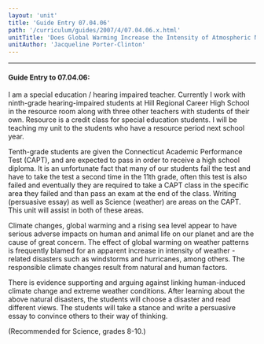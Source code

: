 ```yaml
---
layout: 'unit'
title: 'Guide Entry 07.04.06'
path: '/curriculum/guides/2007/4/07.04.06.x.html'
unitTitle: 'Does Global Warming Increase the Intensity of Atmospheric Natural Disasters?'
unitAuthor: 'Jacqueline Porter-Clinton'
---
```


<body>
<hr/>
 <h4>
  Guide Entry to 07.04.06:
 </h4>
 <p>
  I am a special education / hearing impaired teacher. Currently I work with ninth-grade hearing-impaired students at Hill Regional Career High School in the resource room along with three other teachers with students of their own. Resource is a credit class for special education students. I will be teaching my unit to the students who have a resource period next school year.
 </p>
<p>
  Tenth-grade students are given the Connecticut Academic Performance Test (CAPT), and are expected to pass in order to receive a high school diploma. It is an unfortunate fact that many of our students fail the test and have to take the test a second time in the 11th grade, often this test is also failed and eventually they are required to take a CAPT class in the specific area they failed and than pass an exam at the end of the class. Writing (persuasive essay) as well as Science (weather) are areas on the CAPT. This unit will assist in both of these areas.
 </p>
<p>
  Climate changes, global warming and a rising sea level appear to have serious adverse impacts on human and animal life on our planet and are the cause of great concern. The effect of global warming on weather patterns is frequently blamed for an apparent increase in intensity of weather - related disasters such as windstorms and hurricanes, among others. The responsible climate changes result from natural and human factors.
 </p>
<p>
  There is evidence supporting and arguing against linking human-induced climate change and extreme weather conditions. After learning about the above natural disasters, the students will choose a disaster and read different views. The students will take a stance and write a persuasive essay to convince others to their way of thinking.
 </p>
<p>
  (Recommended for Science, grades 8-10.)
 </p>

</body>
